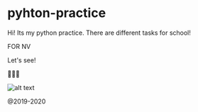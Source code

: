 # pyhton-practice
 
Hi!
Its my python practice.
There are different tasks for school!


FOR NV

Let's see!

🐍🐍🐍

![alt text](https://shwanoff.ru/wp-content/uploads/2019/02/Python-programming.jpg)


@2019-2020



